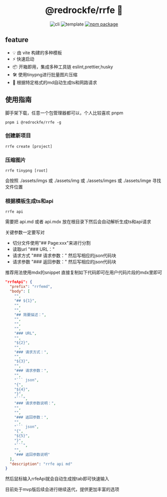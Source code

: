 <p align="center">
    <h1 align="center">@redrockfe/rrfe 🚀</h1>
</p>
<p align="center">
    <img src="https://img.shields.io/badge/cli-redrock-red?labelColor=gray&style=flat" alt="cli" />
    <img src="https://img.shields.io/badge/template-vite-green?labelColor=gray&style=flat" alt="template" />
    <a href="https://www.npmjs.com/package/@redrockfe/rrfe-cli"><img src=https://img.shields.io/npm/v/@redrockfe/rrfe-cli.svg  alt="npm package"></a>
</p>

## feature

- 💡 由 vite 构建的多种模板
- ⚡️ 快速启动
- 📦 开箱即用，集成多种工具链 eslint,prettier,husky
- 🛠️ 使用tinypng进行批量图片压缩
- 🚀 根据特定格式的md自动生成ts和网路请求 


## 使用指南

脚手架下载，任意一个包管理器都可以，个人比较喜欢 pnpm

```shell
pnpm i @redrockfe/rrfe -g
```

### 创建新项目

```shell
rrfe create [project]
```
### 压缩图片

```shell
rrfe tinypng [root]
```

会按照 ./assets/imgs 或 ./assets/img 或 ./assets/imges 或 ./assets/imge 寻找文件位置

### 根据模板生成ts和api

```shell
rrfe api
```

需要把 api.md 或者 api.mdx 放在根目录下然后会自动解析生成ts和api请求

关键参数一定要写对

- 切分文件使用"## Page:xxx"来进行分割
- 读取url "### URL："
- 请求方式 "### 请求参数：" 然后写相应的json代码块
- 请求参数 "### 返回参数：" 然后写相应的json代码块

推荐用法使用mdx的snippet
直接复制如下代码即可在用户代码片段的mdx里即可

``` json
"rrfeApi": {
  "prefix": "rrfemd",
  "body": [
    "",
    "## ${1}",
    "",
    "",
    "## 简要描述：",
    "",
    "",
    "",
    "### URL",
    "",
    "${2}",
    "",
    "### 请求方式：",
    "",
    "${3}",
    "",
    "### 请求参数：",
    "",
    "``` json",
    "{",
    "${4}",
    "}",
    "```",
    "### 请求参数说明：",
    "",
    "",
    "### 返回参数：",
    "",
    "``` json",
    "{",
    "${5}",
    "}",
    "```",
    "",
    "### 返回参数说明"
  ],
  "description": "rrfe api md"
}
```
然后鼠标输入rrfeApi就会自动生成按tab即可快速输入

目前处于mvp版后续会进行继续迭代，提供更加丰富的选项